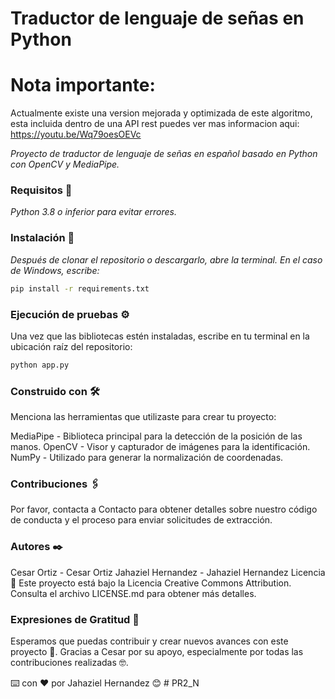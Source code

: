 # Traductor de lenguaje de señas en Python
# Nota importante: 
Actualmente existe una version mejorada y optimizada de este algoritmo, esta incluida dentro de una API rest puedes ver mas informacion aqui:
https://youtu.be/Wq79oesOEVc

_Proyecto de traductor de lenguaje de señas en español basado en Python con OpenCV y MediaPipe._

### Requisitos 🔧

_Python 3.8 o inferior para evitar errores._

### Instalación 🔧

_Después de clonar el repositorio o descargarlo, abre la terminal. En el caso de Windows, escribe:_

```bash
pip install -r requirements.txt
```

### Ejecución de pruebas ⚙️
Una vez que las bibliotecas estén instaladas, escribe en tu terminal en la ubicación raíz del repositorio:

```bash
python app.py
```

### Construido con 🛠️
Menciona las herramientas que utilizaste para crear tu proyecto:

MediaPipe - Biblioteca principal para la detección de la posición de las manos.
OpenCV - Visor y capturador de imágenes para la identificación.
NumPy - Utilizado para generar la normalización de coordenadas.
### Contribuciones 🖇️
Por favor, contacta a Contacto para obtener detalles sobre nuestro código de conducta y el proceso para enviar solicitudes de extracción.

### Autores ✒️
Cesar Ortiz - Cesar Ortiz
Jahaziel Hernandez - Jahaziel Hernandez
Licencia 📄
Este proyecto está bajo la Licencia Creative Commons Attribution. Consulta el archivo LICENSE.md para obtener más detalles.

### Expresiones de Gratitud 🎁
Esperamos que puedas contribuir y crear nuevos avances con este proyecto 📢.
Gracias a Cesar por su apoyo, especialmente por todas las contribuciones realizadas 🤓.

⌨️ con ❤️ por Jahaziel Hernandez 😊
#   P R 2 _ N  
 